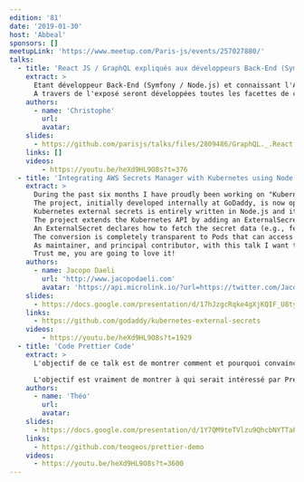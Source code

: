 ```yaml
---
edition: '81'
date: '2019-01-30'
host: 'Abbeal'
sponsors: []
meetupLink: 'https://www.meetup.com/Paris-js/events/257027880/'
talks:
  - title: 'React JS / GraphQL expliqués aux développeurs Back-End (Symfony, Node.js...)'
    extract: >
      Etant développeur Back-End (Symfony / Node.js) et connaissant l'API Rest, il s'agit de vous apporter des éclairages sur la librairie React JS et sur le langage de requêtes GraphQL.
      A travers de l'exposé seront développées toutes les facettes de ces outils.
    authors:
      - name: 'Christophe'
        url:
        avatar:
    slides:
      - https://github.com/parisjs/talks/files/2809486/GraphQL._.React.Js.Explique.aux.devs.backend.pdf
    links: []
    videos:
        - https://youtu.be/heXd9HL9O8s?t=376
  - title: 'Integrating AWS Secrets Manager with Kubernetes using Node.js'
    extract: >
      During the past six months I have proudly been working on "Kubernetes external secrets".
      The project, initially developed internally at GoDaddy, is now open source under MIT license on the company public Github.
      Kubernetes external secrets is entirely written in Node.js and it integrates external provides such as AWS Secrets Manager with Kubernetes for securely storing secrets.
      The project extends the Kubernetes API by adding an ExternalSecret object using Custom Resource Definition and a controller to implement the behavior of the object itself.
      An ExternalSecret declares how to fetch the secret data (e.g., fetch property foo from AWS Secrets Manager), while the controller converts all ExternalSecrets to Secrets.
      The conversion is completely transparent to Pods that can access Secrets normally (e.g., via a volume mount).
      As maintainer, and principal contributor, with this talk I want to present the project and run a demo that practically explains how the system works.
      Trust me, you are going to love it!
    authors:
      - name: Jacopo Daeli
        url: 'http://www.jacopodaeli.com'
        avatar: 'https://api.microlink.io/?url=https://twitter.com/JacopoDaeli&embed=image.url'
    slides:
      - https://docs.google.com/presentation/d/17hJzgcRqke4gXjKQIF_U8tyR-ssBgi593ZqVKUBVB2M/edit#slide=id.g4e7fa82987_0_58
    links:
      - https://github.com/godaddy/kubernetes-external-secrets
    videos:
        - https://youtu.be/heXd9HL9O8s?t=1929
  - title: 'Code Prettier Code'
    extract: >
      L'objectif de ce talk est de montrer comment et pourquoi convaincre une équipe d'ajouter Prettier à ses projets js/ts dans le court terme. J'y démontre la valeur ajoutée de Prettier, et comment l'installer de bout en bout: comment l'ajouter au projet, l'intégrer aux linters existants, organiser la PR qui appliquera Prettier, merger facilement les branches des autres membres de l'équipe, et les meilleurs moyens de faire en sorte d'appliquer Prettier sur tous les changements futurs.

      L'objectif est vraiment de montrer à qui serait intéressé par Prettier, que la complexité de son ajout dans un projet, même gros, est assez réduite pour considérer de le faire sans trop attendre, et que sa valeur ajoutée en vaut le prix.
    authors:
      - name: 'Théo'
        url:
        avatar:
    slides:
      - https://docs.google.com/presentation/d/1Y7QM9teTVlzu9QhcbNYTTaPBkhUbeQOed0d25fo5cL8/edit?usp=sharing
    links:
      - https://github.com/teogeos/prettier-demo
    videos:
      - https://youtu.be/heXd9HL9O8s?t=3600
---
```

